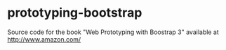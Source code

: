 prototyping-bootstrap
=====================

Source code for the book "Web Prototyping with Boostrap 3" available at http://www.amazon.com/


